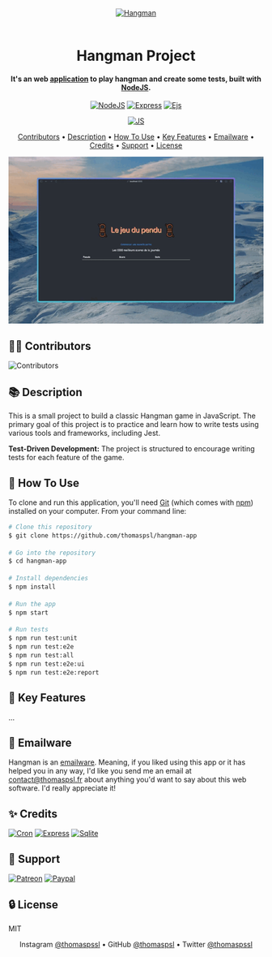 <div align='center'>
  
[<img src='public/favicon.ico' alt='Hangman' height='150' style='margin: 20px'>](https://hangman.thomaspsl.fr)

# Hangman Project

#### It's an web [application](https://hangman.thomaspsl.fr) to play hangman and create some tests, built with [NodeJS](https://nodejs.org).

[![NodeJS](https://img.shields.io/badge/Node-16.2-58A149)](https://nodejs.org)
[![Express](https://img.shields.io/badge/Express-4.1-010409)](https://fr.reactjs.org)
[![Ejs](https://img.shields.io/badge/Ejs-3.1-b4c965)](https://www.sqlite.org/)

[![JS](https://img.shields.io/badge/JS-13.0-F1E05A)](https://developer.mozilla.org/fr/docs/Learn/JavaScript)

[Contributors](#-contributors) • [Description](#-description) • [How To Use](#-how-to-use) • [Key Features](#-key-features)
• [Emailware](#-emailware) • [Credits](#-credits) • [Support](#-support) • [License](#-license)

![Demo](public/demo.gif)

</div>

<div>
    
## 👨‍🎓 Contributors
![Contributors](https://contrib.rocks/image?coucou=lol&repo=thomaspsl/hangman-app)

## 📚 Description

This is a small project to build a classic Hangman game in JavaScript.
The primary goal of this project is to practice and learn how to write tests using various tools and frameworks, including Jest.

**Test-Driven Development:** The project is structured to encourage writing tests for each feature of the game.

## 🚀 How To Use

To clone and run this application, you'll need [Git](https://git-scm.com) (which comes with [npm](https://www.npmjs.com)) installed on your computer.
From your command line:

```bash
# Clone this repository
$ git clone https://github.com/thomaspsl/hangman-app

# Go into the repository
$ cd hangman-app

# Install dependencies
$ npm install

# Run the app 
$ npm start

# Run tests
$ npm run test:unit
$ npm run test:e2e
$ npm run test:all
$ npm run test:e2e:ui
$ npm run test:e2e:report
```

## 🔑 Key Features

...

## 📮 Emailware

Hangman is an [emailware](https://en.wiktionary.org/wiki/emailware). Meaning, if you liked using this app or it has helped you in any way,
I'd like you send me an email at <contact@thomaspsl.fr> about anything you'd want to say about this web software. I'd really appreciate it!

## ✨ Credits

[![Cron](https://img.shields.io/badge/cron-00baa9.svg?style=for-the-badge&logo=npm&logoColor=white)](https://mongoosejs.com)
[![Express](https://img.shields.io/badge/express-02040a.svg?style=for-the-badge&logo=express&logoColor=white)](https://pm2.keymetrics.io)
[![Sqlite](https://img.shields.io/badge/sqlite-034a64.svg?style=for-the-badge&logo=sqlite&logoColor=white)](https://pm2.keymetrics.io)

## 💸 Support

[![Patreon](https://img.shields.io/badge/Patreon-F96854?style=for-the-badge&logo=patreon&logoColor=white)](https://www.patreon.com)
[![Paypal](https://img.shields.io/badge/PayPal-00457C?style=for-the-badge&logo=paypal&logoColor=white)](https://www.paypal.com)

## 🔒 License

MIT

</div>

<div align='center'>  
  
Instagram [@thomaspssl](https://www.instagram.com/thomaspssl) • GitHub [@thomaspsl](https://github.com/thomaspsl) • Twitter [@thomaspssl](https://twitter.com/thomaspssl)
  
</div>
